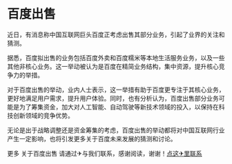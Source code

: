# 百度出售

近日，有消息称中国互联网巨头百度正考虑出售其部分业务，引起了业界的关注和猜测。

据悉，百度拟出售的业务包括百度外卖和百度糯米等本地生活服务业务，以及一些其他非核心业务。这一举动被认为是百度在精简业务结构，集中资源，提升核心竞争力的举措。

对于百度出售的举动，业内人士表示，这一举措有助于百度更专注于其核心业务，更好地满足用户需求，提升用户体验。同时，也有分析认为，百度出售部分业务可能是为了筹集资金，加大对人工智能、自动驾驶等新技术领域的投入，以保持在科技创新领域的竞争优势。

无论是出于战略调整还是资金筹集的考虑，百度出售的举动都将对中国互联网行业产生一定影响，也将引发更多关于百度未来发展的猜测和讨论。

更多 关于百度出售 请通过✈与我们联系，感谢阅读，谢谢！[点这✈里联系](https://w.k02.cc)